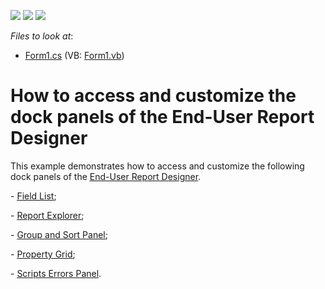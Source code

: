 <!-- default badges list -->
![](https://img.shields.io/endpoint?url=https://codecentral.devexpress.com/api/v1/VersionRange/128598159/10.1.4%2B)
[![](https://img.shields.io/badge/Open_in_DevExpress_Support_Center-FF7200?style=flat-square&logo=DevExpress&logoColor=white)](https://supportcenter.devexpress.com/ticket/details/E913)
[![](https://img.shields.io/badge/📖_How_to_use_DevExpress_Examples-e9f6fc?style=flat-square)](https://docs.devexpress.com/GeneralInformation/403183)
<!-- default badges end -->
<!-- default file list -->
*Files to look at*:

* [Form1.cs](./CS/Form1.cs) (VB: [Form1.vb](./VB/Form1.vb))
<!-- default file list end -->
# How to access and customize the dock panels of the End-User Report Designer


<p>This example demonstrates how to access and customize the following dock panels of the <a href="http://documentation.devexpress.com/#XtraReports/CustomDocument10836"><u>End-User Report Designer</u></a>.</p><p>- <a href="http://documentation.devexpress.com/#InterfaceElementsWin/CustomDocument4987"><u>Field List</u></a>;</p><p>- <a href="http://documentation.devexpress.com/#InterfaceElementsWin/CustomDocument4996"><u>Report Explorer</u></a>;</p><p>- <a href="http://documentation.devexpress.com/#InterfaceElementsWin/CustomDocument7402"><u>Group and Sort Panel</u></a>;</p><p>- <a href="http://documentation.devexpress.com/#InterfaceElementsWin/CustomDocument4995"><u>Property Grid</u></a>;</p><p>- <a href="http://documentation.devexpress.com/#InterfaceElementsWin/CustomDocument7491"><u>Scripts Errors Panel</u></a>.</p><br />


<br/>


